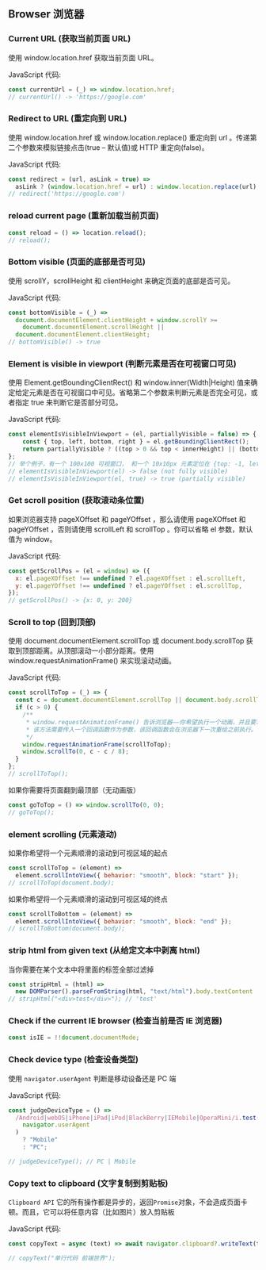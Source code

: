 ## Browser 浏览器

### Current URL (获取当前页面 URL)

使用 window.location.href 获取当前页面 URL。

JavaScript 代码:

```jsx
const currentUrl = (_) => window.location.href;
// currentUrl() -> 'https://google.com'
```

### Redirect to URL (重定向到 URL)

使用 window.location.href 或 window.location.replace() 重定向到 url 。传递第二个参数来模拟链接点击(true – 默认值)或 HTTP 重定向(false)。

JavaScript 代码:

```jsx
const redirect = (url, asLink = true) =>
  asLink ? (window.location.href = url) : window.location.replace(url);
// redirect('https://google.com')
```

### reload current page (重新加载当前页面)

```js
const reload = () => location.reload();
// reload();
```

### Bottom visible (页面的底部是否可见)

使用 scrollY，scrollHeight 和 clientHeight 来确定页面的底部是否可见。

JavaScript 代码:

```jsx
const bottomVisible = (_) =>
  document.documentElement.clientHeight + window.scrollY >=
    document.documentElement.scrollHeight ||
  document.documentElement.clientHeight;
// bottomVisible() -> true
```

### Element is visible in viewport (判断元素是否在可视窗口可见)

使用 Element.getBoundingClientRect() 和 window.inner(Width|Height) 值来确定给定元素是否在可视窗口中可见。省略第二个参数来判断元素是否完全可见，或者指定 true 来判断它是否部分可见。

JavaScript 代码:

```jsx
const elementIsVisibleInViewport = (el, partiallyVisible = false) => {
    const { top, left, bottom, right } = el.getBoundingClientRect();
    return partiallyVisible ? ((top > 0 && top < innerHeight) || (bottom > 0 && bottom < innerHeight)) && ((left > 0 && left < innerWidth) || (right > 0 && right < innerWidth)) : top >= 0 && left >= 0 && bottom < = innerHeight && right <= innerWidth;
};
// 举个例子，有一个 100x100 可视窗口， 和一个 10x10px 元素定位在 {top: -1, left: 0, bottom: 9, right: 10}
// elementIsVisibleInViewport(el) -> false (not fully visible)
// elementIsVisibleInViewport(el, true) -> true (partially visible)
```

### Get scroll position (获取滚动条位置)

如果浏览器支持 pageXOffset 和 pageYOffset ，那么请使用 pageXOffset 和 pageYOffset ，否则请使用 scrollLeft 和 scrollTop 。你可以省略 el 参数，默认值为 window。

JavaScript 代码:

```jsx
const getScrollPos = (el = window) => ({
  x: el.pageXOffset !== undefined ? el.pageXOffset : el.scrollLeft,
  y: el.pageYOffset !== undefined ? el.pageYOffset : el.scrollTop,
});
// getScrollPos() -> {x: 0, y: 200}
```

### Scroll to top (回到顶部)

使用 document.documentElement.scrollTop 或 document.body.scrollTop 获取到顶部距离。从顶部滚动一小部分距离。使用 window.requestAnimationFrame() 来实现滚动动画。

JavaScript 代码:

```jsx
const scrollToTop = (_) => {
  const c = document.documentElement.scrollTop || document.body.scrollTop;
  if (c > 0) {
    /**
     * window.requestAnimationFrame() 告诉浏览器——你希望执行一个动画，并且要求浏览器在下次重绘之前调用指定的回调函数更新动画。
     * 该方法需要传入一个回调函数作为参数，该回调函数会在浏览器下一次重绘之前执行。
     */
    window.requestAnimationFrame(scrollToTop);
    window.scrollTo(0, c - c / 8);
  }
};
// scrollToTop();
```

如果你需要将页面翻到最顶部（无动画版）

```js
const goToTop = () => window.scrollTo(0, 0);
// goToTop();
```

### element scrolling (元素滚动)

如果你希望将一个元素顺滑的滚动到可视区域的起点

```js
const scrollToTop = (element) =>
  element.scrollIntoView({ behavior: "smooth", block: "start" });
// scrollToTop(document.body);
```

如果你希望将一个元素顺滑的滚动到可视区域的终点

```js
const scrollToBottom = (element) =>
  element.scrollIntoView({ behavior: "smooth", block: "end" });
// scrollToBottom(document.body);
```

### strip html from given text (从给定文本中剥离 html)

当你需要在某个文本中将里面的标签全部过滤掉

```js
const stripHtml = (html) =>
  new DOMParser().parseFromString(html, "text/html").body.textContent || "";
// stripHtml("<div>test</div>"); // 'test'
```

### Check if the current IE browser (检查当前是否 IE 浏览器)

```js
const isIE = !!document.documentMode;
```

### Check device type (检查设备类型)

使用 `navigator.userAgent` 判断是移动设备还是 PC 端

JavaScript 代码:

```jsx
const judgeDeviceType = () =>
  /Android|webOS|iPhone|iPad|iPod|BlackBerry|IEMobile|OperaMini/i.test(
    navigator.userAgent
  )
    ? "Mobile"
    : "PC";

// judgeDeviceType(); // PC | Mobile
```

### Copy text to clipboard (文字复制到剪贴板)

`Clipboard API` 它的所有操作都是异步的，返回`Promise`对象，不会造成页面卡顿。而且，它可以将任意内容（比如图片）放入剪贴板

JavaScript 代码:

```jsx
const copyText = async (text) => await navigator.clipboard?.writeText(text);

// copyText("单行代码 前端世界");
```
